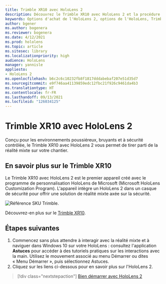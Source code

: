 ```yaml
---
title: Trimble XR10 avec HoloLens 2
description: Découvrez le Trimble XR10 avec HoloLens 2 et la procédure à suivre après l'avoir acheté.
keywords: Options d'achat de l'HoloLens 2, options de l'HoloLens, Trimble XR10
author: bgener
ms.author: bogenera
ms.reviewer: bogenera
ms.date: 4/12/2021
ms.prod: hololens
ms.topic: article
ms.sitesec: library
ms.localizationpriority: high
audience: HoloLens
manager: yannisle
appliesto:
- HoloLens 2
ms.openlocfilehash: b6c2c6c10232fb8f1817dddabebaf207e51d35d7
ms.sourcegitcommit: e9f746aa41139859edc12fbc21f926c9461da4b3
ms.translationtype: HT
ms.contentlocale: fr-FR
ms.lasthandoff: 09/13/2021
ms.locfileid: "126034125"
---
```

# <a name="trimble-xr10-with-hololens-2"></a>Trimble XR10 avec HoloLens 2

Conçu pour les environnements poussiéreux, bruyants et à sécurité contrôlée, le Trimble XR10 avec HoloLens 2 vous permet de tirer parti de la réalité mixte sur votre chantier.

## <a name="learn-about-trimble-xr10"></a>En savoir plus sur le Trimble XR10

Le Trimble XR10 avec HoloLens 2 est le premier appareil créé avec le programme de personnalisation HoloLens de Microsoft (Microsoft HoloLens Customization Program). L'appareil intègre un HoloLens 2 dans un casque de sécurité pour offrir une solution de réalité mixte axée sur la sécurité.

![Référence SKU Trimble.](./images/trimble-ed.png)

Découvrez-en plus sur le [Trimble XR10](https://fieldtech.trimble.com/en/product/trimble-xr10-with-hololens-2).

## <a name="next-steps"></a>Étapes suivantes

1. Commencez sans plus attendre à interagir avec la réalité mixte et à naviguer dans Windows 10 sur votre HoloLens : consultez l'application **Astuces** pour accéder à des tutoriels pratiques sur les interactions avec la main. Utilisez le mouvement associé au menu Démarrer ou dites « Menu Démarrer », puis sélectionnez Astuces.
1. Cliquez sur les liens ci-dessous pour en savoir plus sur l'HoloLens 2.

> [!div class="nextstepaction"]
> [Bien démarrer avec HoloLens 2](hololens2-basic-usage.md)